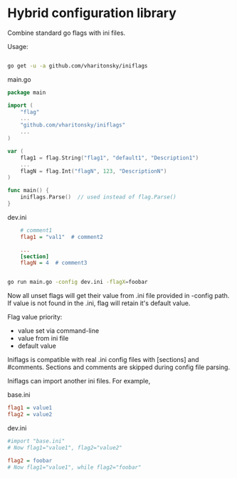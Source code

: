 Hybrid configuration library
============================

Combine standard go flags with ini files.

Usage:

```bash

go get -u -a github.com/vharitonsky/iniflags
```

main.go
```go
package main

import (
	"flag"
	...
	"github.com/vharitonsky/iniflags"
	...
)

var (
	flag1 = flag.String("flag1", "default1", "Description1")
	...
	flagN = flag.Int("flagN", 123, "DescriptionN")
)

func main() {
	iniflags.Parse()  // used instead of flag.Parse()
}
```

dev.ini

```ini
    # comment1
    flag1 = "val1"  # comment2

    ...
    [section]
    flagN = 4  # comment3
```

```bash

go run main.go -config dev.ini -flagX=foobar

```

Now all unset flags will get their value from .ini file provided in -config path.
If value is not found in the .ini, flag will retain it's default value.

Flag value priority:
  - value set via command-line
  - value from ini file
  - default value

Iniflags is compatible with real .ini config files with [sections] and #comments.
Sections and comments are skipped during config file parsing.

Iniflags can import another ini files. For example,

base.ini
```ini
flag1 = value1
flag2 = value2
```

dev.ini
```ini
#import "base.ini"
# Now flag1="value1", flag2="value2"

flag2 = foobar
# Now flag1="value1", while flag2="foobar"
```
